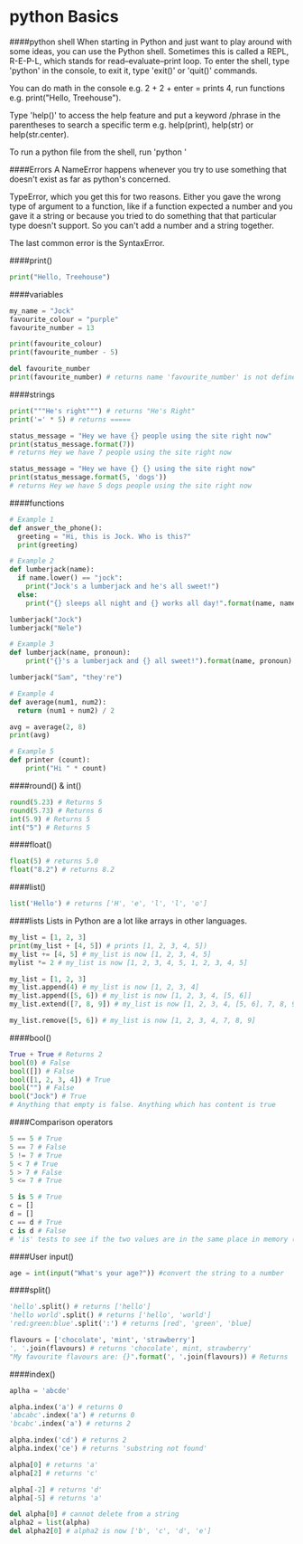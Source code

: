 # python Basics

####python shell
When starting in Python and just want to play around with some ideas, you can use the Python shell. Sometimes this is called a REPL, R-E-P-L, which stands for
read–evaluate–print loop. To enter the shell, type 'python' in the console, to exit it, type 'exit()' or 'quit()' commands.

You can do math in the console e.g. 2 + 2 + enter = prints 4, run functions e.g. print("Hello, Treehouse").

Type 'help()' to access the help feature and put a keyword /phrase in the parentheses to search a specific term e.g. help(print), help(str) or help(str.center).

To run a python file from the shell, run 'python <filename>'

####Errors
A NameError happens whenever you try to use something that doesn't exist as far as python's concerned.

TypeError, which you get this for two reasons. Either you gave the wrong type of argument to a function, like if a function expected a number and you gave it a string or because you tried to do something that that particular type doesn't support. So you can't add a number and a string together.

The last common error is the SyntaxError.

####print()
```python
print("Hello, Treehouse")
```

####variables
```python
my_name = "Jock"
favourite_colour = "purple"
favourite_number = 13

print(favourite_colour)
print(favourite_number - 5)

del favourite_number
print(favourite_number) # returns name 'favourite_number' is not defined
```

####strings
```python
print("""He's right""") # returns "He's Right"
print('=' * 5) # returns =====

status_message = "Hey we have {} people using the site right now"
print(status_message.format(7))
# returns Hey we have 7 people using the site right now

status_message = "Hey we have {} {} using the site right now"
print(status_message.format(5, 'dogs'))
# returns Hey we have 5 dogs people using the site right now
```

####functions
```python
# Example 1
def answer_the_phone():
  greeting = "Hi, this is Jock. Who is this?"
  print(greeting)

# Example 2
def lumberjack(name):
  if name.lower() == "jock":
    print("Jock's a lumberjack and he's all sweet!")
  else:
    print("{} sleeps all night and {} works all day!".format(name, name))

lumberjack("Jock")
lumberjack("Nele")

# Example 3
def lumberjack(name, pronoun):
    print("{}'s a lumberjack and {} all sweet!").format(name, pronoun)

lumberjack("Sam", "they're")

# Example 4
def average(num1, num2):
  return (num1 + num2) / 2

avg = average(2, 8)
print(avg)

# Example 5
def printer (count):
    print("Hi " * count)
```

####round() & int()
```python
round(5.23) # Returns 5
round(5.73) # Returns 6
int(5.9) # Returns 5
int("5") # Returns 5
```

####float()
```python
float(5) # returns 5.0
float("8.2") # returns 8.2
```

####list()
```python
list('Hello') # returns ['H', 'e', 'l', 'l', 'o']
```

####lists
Lists in Python are a lot like arrays in other languages.
```python
my_list = [1, 2, 3]
print(my_list + [4, 5]) # prints [1, 2, 3, 4, 5])
my_list += [4, 5] # my_list is now [1, 2, 3, 4, 5]
mylist *= 2 # my_list is now [1, 2, 3, 4, 5, 1, 2, 3, 4, 5]

my_list = [1, 2, 3]
my_list.append(4) # my_list is now [1, 2, 3, 4]
my_list.append([5, 6]) # my_list is now [1, 2, 3, 4, [5, 6]]
my_list.extend([7, 8, 9]) # my_list is now [1, 2, 3, 4, [5, 6], 7, 8, 9]

my_list.remove([5, 6]) # my_list is now [1, 2, 3, 4, 7, 8, 9]
```

####bool()
```python
True + True # Returns 2
bool(0) # False
bool([]) # False
bool([1, 2, 3, 4]) # True
bool("") # False
bool("Jock") # True
# Anything that empty is false. Anything which has content is true
```

####Comparison operators
```python
5 == 5 # True
5 == 7 # False
5 != 7 # True
5 < 7 # True
5 > 7 # False
5 <= 7 # True

5 is 5 # True
c = []
d = []
c == d # True
c is d # False
# 'is' tests to see if the two values are in the same place in memory (essentially ===)
```
####User input()
```python
age = int(input("What's your age?")) #convert the string to a number
```

####split()
```python
'hello'.split() # returns ['hello']
'hello world'.split() # returns ['hello', 'world']
'red:green:blue'.split(':') # returns [red', 'green', 'blue]

flavours = ['chocolate', 'mint', 'strawberry']
', '.join(flavours) # returns 'chocolate', mint, strawberry'
"My favourite flavours are: {}".format(', '.join(flavours)) # Returns 'My favourite flavours are chocolate, mint, strawberry'
```

####index()
```python
aplha = 'abcde'

alpha.index('a') # returns 0
'abcabc'.index('a') # returns 0
'bcabc'.index('a') # returns 2

alpha.index('cd') # returns 2
alpha.index('ce') # returns 'substring not found'

alpha[0] # returns 'a'
alpha[2] # returns 'c'

alpha[-2] # returns 'd'
alpha[-5] # returns 'a'

del alpha[0] # cannot delete from a string
alpha2 = list(alpha)
del alpha2[0] # alpha2 is now ['b', 'c', 'd', 'e']
```
